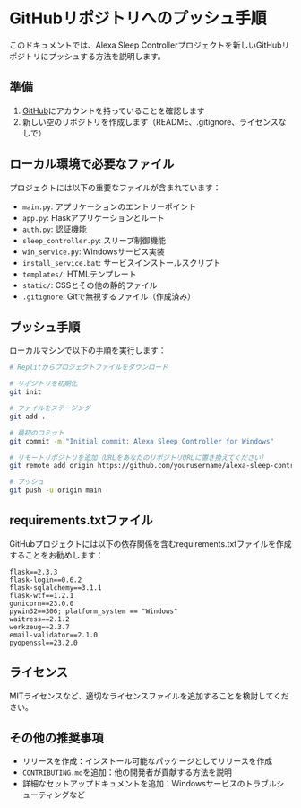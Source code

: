 # GitHubリポジトリへのプッシュ手順

このドキュメントでは、Alexa Sleep Controllerプロジェクトを新しいGitHubリポジトリにプッシュする方法を説明します。

## 準備

1. [GitHub](https://github.com/)にアカウントを持っていることを確認します
2. 新しい空のリポジトリを作成します（README、.gitignore、ライセンスなしで）

## ローカル環境で必要なファイル

プロジェクトには以下の重要なファイルが含まれています：

- `main.py`: アプリケーションのエントリーポイント
- `app.py`: Flaskアプリケーションとルート
- `auth.py`: 認証機能
- `sleep_controller.py`: スリープ制御機能
- `win_service.py`: Windowsサービス実装
- `install_service.bat`: サービスインストールスクリプト
- `templates/`: HTMLテンプレート
- `static/`: CSSとその他の静的ファイル
- `.gitignore`: Gitで無視するファイル（作成済み）

## プッシュ手順

ローカルマシンで以下の手順を実行します：

```bash
# Replitからプロジェクトファイルをダウンロード

# リポジトリを初期化
git init

# ファイルをステージング
git add .

# 最初のコミット
git commit -m "Initial commit: Alexa Sleep Controller for Windows"

# リモートリポジトリを追加（URLをあなたのリポジトリURLに置き換えてください）
git remote add origin https://github.com/yourusername/alexa-sleep-controller.git

# プッシュ
git push -u origin main
```

## requirements.txtファイル

GitHubプロジェクトには以下の依存関係を含むrequirements.txtファイルを作成することをお勧めします：

```
flask==2.3.3
flask-login==0.6.2
flask-sqlalchemy==3.1.1
flask-wtf==1.2.1
gunicorn==23.0.0
pywin32==306; platform_system == "Windows"
waitress==2.1.2
werkzeug==2.3.7
email-validator==2.1.0
pyopenssl==23.2.0
```

## ライセンス

MITライセンスなど、適切なライセンスファイルを追加することを検討してください。

## その他の推奨事項

- リリースを作成：インストール可能なパッケージとしてリリースを作成
- `CONTRIBUTING.md`を追加：他の開発者が貢献する方法を説明
- 詳細なセットアップドキュメントを追加：Windowsサービスのトラブルシューティングなど